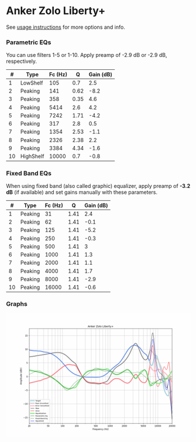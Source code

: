 # Anker Zolo Liberty+
See [usage instructions](https://github.com/jaakkopasanen/AutoEq#usage) for more options and info.

### Parametric EQs
You can use filters 1-5 or 1-10. Apply preamp of -2.9 dB or -2.9 dB, respectively.

|   # | Type      |   Fc (Hz) |    Q |   Gain (dB) |
|-----|-----------|-----------|------|-------------|
|   1 | LowShelf  |       105 | 0.7  |         2.5 |
|   2 | Peaking   |       141 | 0.62 |        -8.2 |
|   3 | Peaking   |       358 | 0.35 |         4.6 |
|   4 | Peaking   |      5414 | 2.6  |         4.2 |
|   5 | Peaking   |      7242 | 1.71 |        -4.2 |
|   6 | Peaking   |       317 | 2.8  |         0.5 |
|   7 | Peaking   |      1354 | 2.53 |        -1.1 |
|   8 | Peaking   |      2326 | 2.38 |         2.2 |
|   9 | Peaking   |      3384 | 4.34 |        -1.6 |
|  10 | HighShelf |     10000 | 0.7  |        -0.8 |

### Fixed Band EQs
When using fixed band (also called graphic) equalizer, apply preamp of **-3.2 dB** (if available) and set gains manually with these parameters.

|   # | Type    |   Fc (Hz) |    Q |   Gain (dB) |
|-----|---------|-----------|------|-------------|
|   1 | Peaking |        31 | 1.41 |         2.4 |
|   2 | Peaking |        62 | 1.41 |        -0.1 |
|   3 | Peaking |       125 | 1.41 |        -5.2 |
|   4 | Peaking |       250 | 1.41 |        -0.3 |
|   5 | Peaking |       500 | 1.41 |         3   |
|   6 | Peaking |      1000 | 1.41 |         1.3 |
|   7 | Peaking |      2000 | 1.41 |         1.1 |
|   8 | Peaking |      4000 | 1.41 |         1.7 |
|   9 | Peaking |      8000 | 1.41 |        -2.9 |
|  10 | Peaking |     16000 | 1.41 |        -0.6 |

### Graphs
![](./Anker%20Zolo%20Liberty+.png)
